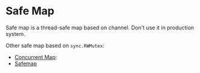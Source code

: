 # Safe Map

Safe map is a thread-safe map based on channel. Don't use it in production system.

Other safe map based on `sync.RWMutex`:

- [Concurrent Map](https://github.com/streamrail/concurrent-map):
- [Safemap](https://github.com/pcrawfor/safemap)
